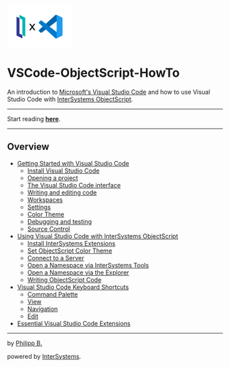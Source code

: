 <img src = "/imgs/IrisXVscode.png" tile = "IRIS X VSCode" width = "30%"/>

# VSCode-ObjectScript-HowTo

An introduction to [Microsoft's Visual Studio Code](https://code.visualstudio.com/) and how to use Visual Studio Code with [InterSystems ObjectScript](https://docs.intersystems.com/irislatest/csp/docbook/DocBook.UI.Page.cls?KEY=GCOS_INTRO).

---

Start reading **[here](Chapters/GettingStartedWithVSCode.md)**.

---

## Overview

* [Getting Started with Visual Studio Code](Chapters/GettingStartedWithVSCode.md)
  * [Install Visual Studio Code](Chapters/GettingStartedWithVSCode.md#install-visual-studio-code)
  * [Opening a project](Chapters/GettingStartedWithVSCode.md#opening-a-project)
  * [The Visual Studio Code interface](Chapters/GettingStartedWithVSCode.md#the-visual-studio-code-interface)
  * [Writing and editing code](Chapters/GettingStartedWithVSCode.md#writing-and-editing-code)
  * [Workspaces](Chapters/GettingStartedWithVSCode.md#workspaces)
  * [Settings](Chapters/GettingStartedWithVSCode.md#settings)
  * [Color Theme](Chapters/GettingStartedWithVSCode.md#color-theme)
  * [Debugging and testing](Chapters/GettingStartedWithVSCode.md#debugging-and-testing)
  * [Source Control](Chapters/GettingStartedWithVSCode.md#source-control)
* [Using Visual Studio Code with InterSystems ObjectScript](Chapters/UsingVSCodeWithObjectScript.md)
  * [Install InterSystems Extensions](Chapters/UsingVSCodeWithObjectScript.md#install-intersystems-extensions)
  * [Set ObjectScript Color Theme](Chapters/UsingVSCodeWithObjectScript.md#set-objectscript-color-theme)
  * [Connect to a Server](Chapters/UsingVSCodeWithObjectScript.md#connect-to-a-server)
  * [Open a Namespace via InterSystems Tools](Chapters/UsingVSCodeWithObjectScript.md#open-a-namespace-via-intersystems-tools)
  * [Open a Namespace via the Explorer](Chapters/UsingVSCodeWithObjectScript.md#open-a-namespace-via-the-explorer)
  * [Writing ObjectScript Code](Chapters/UsingVSCodeWithObjectScript.md#writing-objectscript-code)
* [Visual Studio Code Keyboard Shortcuts](Chapters/KeyboardShortcuts.md)
  * [Command Palette](Chapters/KeyboardShortcuts.md#command-palette)
  * [View](Chapters/KeyboardShortcuts.md#view)
  * [Navigation](Chapters/KeyboardShortcuts.md#navigation)
  * [Edit](Chapters/KeyboardShortcuts.md#edit)
* [Essential Visual Studio Code Extensions](Chapters/EssentialExtensions.md)

---

by [Philipp B.](https://github.com/phil1436)

powered by [InterSystems](https://www.intersystems.com/).
